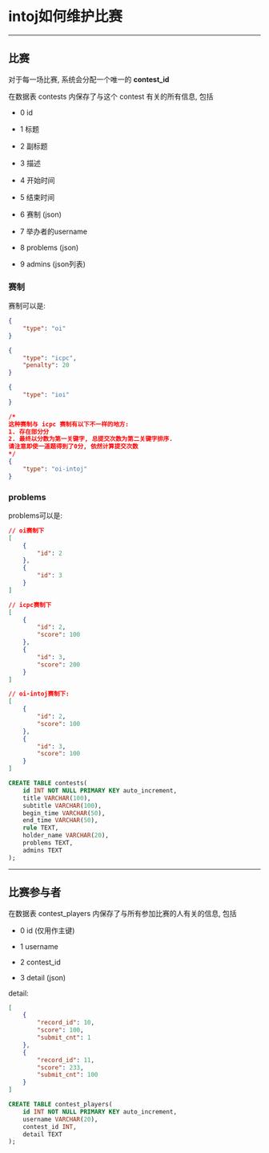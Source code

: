 # intoj如何维护比赛

---

## 比赛

对于每一场比赛, 系统会分配一个唯一的 **contest_id**

在数据表 contests 内保存了与这个 contest 有关的所有信息, 包括

- 0 id

- 1 标题

- 2 副标题

- 3 描述

- 4 开始时间

- 5 结束时间

- 6 赛制 (json)

- 7 举办者的username

- 8 problems (json)

- 9 admins (json列表)

### 赛制

赛制可以是:

```json
{
	"type": "oi"
}
```
```json
{
	"type": "icpc",
	"penalty": 20
}
```
```json
{
	"type": "ioi"
}
```
```json
/*
这种赛制与 icpc 赛制有以下不一样的地方:
1. 存在部分分
2. 最终以分数为第一关键字, 总提交次数为第二关键字排序.
请注意即使一道题得到了0分, 依然计算提交次数
*/
{
	"type": "oi-intoj"
}
```

### problems

problems可以是:

```json
// oi赛制下
[
	{
		"id": 2
	},
	{
		"id": 3
	}
]
```
```json
// icpc赛制下
[
	{
		"id": 2,
		"score": 100
	},
	{
		"id": 3,
		"score": 200
	}
]
```
```json
// oi-intoj赛制下:
[
	{
		"id": 2,
		"score": 100
	},
	{
		"id": 3,
		"score": 100
	}
]
```

```sql
CREATE TABLE contests(
	id INT NOT NULL PRIMARY KEY auto_increment,
	title VARCHAR(100),
	subtitle VARCHAR(100),
	begin_time VARCHAR(50),
	end_time VARCHAR(50),
	rule TEXT,
	holder_name VARCHAR(20),
	problems TEXT,
	admins TEXT
);
```

---

## 比赛参与者

在数据表 contest_players 内保存了与所有参加比赛的人有关的信息, 包括

- 0 id (仅用作主键)

- 1 username

- 2 contest_id

- 3 detail (json)

detail:

```json
[
	{
		"record_id": 10,
		"score": 100,
		"submit_cnt": 1
	},
	{
		"record_id": 11,
		"score": 233,
		"submit_cnt": 100
	}
]
```

```sql
CREATE TABLE contest_players(
	id INT NOT NULL PRIMARY KEY auto_increment,
	username VARCHAR(20),
	contest_id INT,
	detail TEXT
);
```
